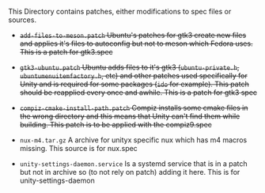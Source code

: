 This Directory contains patches, either modifications to spec files or sources.

* ~~`add-files-to-meson.patch` Ubuntu's patches for gtk3 create new files and applies it's files to autoconfig but not to meson which Fedora uses. This is a patch for gtk3.spec~~

* ~~`gtk3-ubuntu.patch` Ubuntu adds files to it's gtk3 (`ubuntu-private.h`, `ubuntumenuitemfactory.h`, etc) and other patches used specifically for Unity and is required for some packages (`ido` for example). This patch should be reapplied every once and awhile. This is a patch for gtk3 spec~~

* ~~`compiz-cmake-install-path.patch` Compiz installs some cmake files in the wrong directory and this means that Unity can't find them while building. This patch is to be applied with the compiz9.spec~~

* `nux-m4.tar.gz` A archive for unityx specific nux which has m4 macros missing. This source is for nux.spec

* `unity-settings-daemon.service` Is a systemd service that is in a patch but not in archive so (to not rely on patch) adding it here. This is for unity-settings-daemon